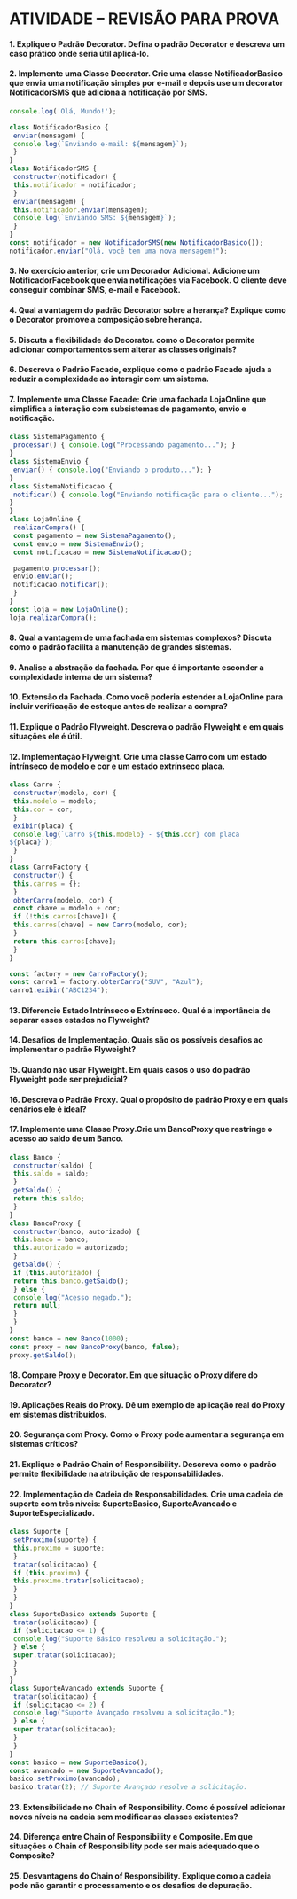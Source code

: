 # ATIVIDADE – REVISÃO PARA PROVA
#### 1. Explique o Padrão Decorator. Defina o padrão Decorator e descreva um caso prático onde seria útil aplicá-lo.

#### 2. Implemente uma Classe Decorator. Crie uma classe NotificadorBasico que envia uma notificação simples por e-mail e depois use um decorator NotificadorSMS que adiciona a notificação por SMS.

```javascript
console.log('Olá, Mundo!');

class NotificadorBasico {
 enviar(mensagem) {
 console.log(`Enviando e-mail: ${mensagem}`);
 }
}
class NotificadorSMS {
 constructor(notificador) {
 this.notificador = notificador;
 }
 enviar(mensagem) {
 this.notificador.enviar(mensagem);
 console.log(`Enviando SMS: ${mensagem}`);
 }
}
const notificador = new NotificadorSMS(new NotificadorBasico());
notificador.enviar("Olá, você tem uma nova mensagem!");
```

#### 3. No exercício anterior, crie um Decorador Adicional. Adicione um NotificadorFacebook que envia notificações via Facebook. O cliente deve conseguir combinar SMS, e-mail e Facebook.

#### 4. Qual a vantagem do padrão Decorator sobre a herança? Explique como o Decorator promove a composição sobre herança.

#### 5. Discuta a flexibilidade do Decorator. como o Decorator permite adicionar comportamentos sem alterar as classes originais?

#### 6. Descreva o Padrão Facade, explique como o padrão Facade ajuda a reduzir a complexidade ao interagir com um sistema.

#### 7. Implemente uma Classe Facade: Crie uma fachada LojaOnline que simplifica a interação com subsistemas de pagamento, envio e notificação.

```javascript
class SistemaPagamento {
 processar() { console.log("Processando pagamento..."); }
}
class SistemaEnvio {
 enviar() { console.log("Enviando o produto..."); }
}
class SistemaNotificacao {
 notificar() { console.log("Enviando notificação para o cliente...");
}
}
class LojaOnline {
 realizarCompra() {
 const pagamento = new SistemaPagamento();
 const envio = new SistemaEnvio();
 const notificacao = new SistemaNotificacao();

 pagamento.processar();
 envio.enviar();
 notificacao.notificar();
 }
}
const loja = new LojaOnline();
loja.realizarCompra();
```

#### 8. Qual a vantagem de uma fachada em sistemas complexos? Discuta como o padrão facilita a manutenção de grandes sistemas.

#### 9. Analise a abstração da fachada. Por que é importante esconder a complexidade interna de um sistema?

#### 10. Extensão da Fachada. Como você poderia estender a LojaOnline para incluir verificação de estoque antes de realizar a compra?

#### 11. Explique o Padrão Flyweight. Descreva o padrão Flyweight e em quais situações ele é útil.

#### 12. Implementação Flyweight. Crie uma classe Carro com um estado intrínseco de modelo e cor e um estado extrínseco placa.

```javascript
class Carro {
 constructor(modelo, cor) {
 this.modelo = modelo;
 this.cor = cor;
 }
 exibir(placa) {
 console.log(`Carro ${this.modelo} - ${this.cor} com placa
${placa}`);
 }
}
class CarroFactory {
 constructor() {
 this.carros = {};
 }
 obterCarro(modelo, cor) {
 const chave = modelo + cor;
 if (!this.carros[chave]) {
 this.carros[chave] = new Carro(modelo, cor);
 }
 return this.carros[chave];
 }
}

const factory = new CarroFactory();
const carro1 = factory.obterCarro("SUV", "Azul");
carro1.exibir("ABC1234");
```

#### 13. Diferencie Estado Intrínseco e Extrínseco. Qual é a importância de separar esses estados no Flyweight?

#### 14. Desafios de Implementação. Quais são os possíveis desafios ao implementar o padrão Flyweight?

#### 15. Quando não usar Flyweight. Em quais casos o uso do padrão Flyweight pode ser prejudicial?

#### 16. Descreva o Padrão Proxy. Qual o propósito do padrão Proxy e em quais cenários ele é ideal?

#### 17. Implemente uma Classe Proxy.Crie um BancoProxy que restringe o acesso ao saldo de um Banco.

```javascript
class Banco {
 constructor(saldo) {
 this.saldo = saldo;
 }
 getSaldo() {
 return this.saldo;
 }
}
class BancoProxy {
 constructor(banco, autorizado) {
 this.banco = banco;
 this.autorizado = autorizado;
 }
 getSaldo() {
 if (this.autorizado) {
 return this.banco.getSaldo();
 } else {
 console.log("Acesso negado.");
 return null;
 }
 }
}
const banco = new Banco(1000);
const proxy = new BancoProxy(banco, false);
proxy.getSaldo();
```

#### 18. Compare Proxy e Decorator. Em que situação o Proxy difere do Decorator?

#### 19. Aplicações Reais do Proxy. Dê um exemplo de aplicação real do Proxy em sistemas distribuídos.

#### 20. Segurança com Proxy. Como o Proxy pode aumentar a segurança em sistemas críticos?

#### 21. Explique o Padrão Chain of Responsibility. Descreva como o padrão permite flexibilidade na atribuição de responsabilidades.

#### 22. Implementação de Cadeia de Responsabilidades. Crie uma cadeia de suporte com três níveis: SuporteBasico, SuporteAvancado e SuporteEspecializado.

```javascript
class Suporte {
 setProximo(suporte) {
 this.proximo = suporte;
 }
 tratar(solicitacao) {
 if (this.proximo) {
 this.proximo.tratar(solicitacao);
 }
 }
}
class SuporteBasico extends Suporte {
 tratar(solicitacao) {
 if (solicitacao <= 1) {
 console.log("Suporte Básico resolveu a solicitação.");
 } else {
 super.tratar(solicitacao);
 }
 }
}
class SuporteAvancado extends Suporte {
 tratar(solicitacao) {
 if (solicitacao <= 2) {
 console.log("Suporte Avançado resolveu a solicitação.");
 } else {
 super.tratar(solicitacao);
 }
 }
}
const basico = new SuporteBasico();
const avancado = new SuporteAvancado();
basico.setProximo(avancado);
basico.tratar(2); // Suporte Avançado resolve a solicitação.
```

#### 23. Extensibilidade no Chain of Responsibility. Como é possível adicionar novos níveis na cadeia sem modificar as classes existentes?

#### 24. Diferença entre Chain of Responsibility e Composite. Em que situações o Chain of Responsibility pode ser mais adequado que o Composite?

#### 25. Desvantagens do Chain of Responsibility. Explique como a cadeia pode não garantir o processamento e os desafios de depuração.
